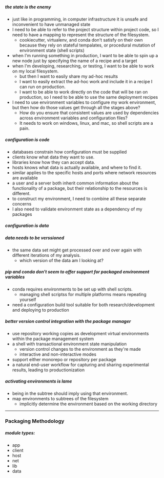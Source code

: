 
##### the state is the enemy
- just like in programming, in computer infrastructure it is unsafe and inconvenient to have unmanaged state
- I need to be able to refer to the project structure within project code, so I need to have a mapping to represent the structure of the filesystem.
    - cookiecutter, virtualenv, and conda don't satisfy on their own because they rely on stateful tempalates, or procedural mutation of environment state (shell scripts)
- when I'm running something in production, I want to be able to spin up a new node just by specifying the name of a recipe and a target
- when I'm developing, researching, or testing, I want to be able to work on my local filesystem.
    - but then I want to easily share my ad-hoc results
    - I want to easily extract the ad-hoc work and include it in a recipe I can run on production.
    - I want to be able to work directly on the code that will be ran on production, so I need to be able to use the same deployment recipes
- I need to use environment variables to configure my work environment, but then how do those values get through all the stages above?
    - How do you ensure that consistent values are used by dependencies across environment variables and configuration files?
    - It needs to work on windows, linux, and mac, so shell scripts are a pain.

##### configuration is code

- databases constrain how configuration must be supplied
- clients know what data they want to use.
- libraries know how they can accept data.
- hosts knows what data is actually available, and where to find it.
- similar applies to the specific hosts and ports where network resources are available
- a user and a server both inherit common information about the functionality of a package, but their relationship to the resources is different.
- to construct my environment, I need to combine all these separate concerns
- I also need to validate environment state as a dependency of my packages

##### configuration is data

##### data needs to be verssioned
- the same data set might get processed over and over again with different iterations of my analysis.
    - which version of the data am I looking at?


##### pip and conda don't seem to offer support for packaged environment variables

- conda requires environments to be set up with shell scripts.
    - managing shell scriptss for multiple platforms means repeating yourself
- need a configuration build tool suitable for both research/development and deploying to production


##### better version control integration with the package manager

- use repository working copies as development virtual environments within the package management system
- a shell with transactional environment state manipulation
    - version control changes to the environment as they're made
    - interactive and non-interactive modes
- support either monorepo or repository per package
- a natural end-user workflow for capturing and sharing experimental results, leading to productionization


##### activating environments is lame

- being in the subtree should imply using that environment.
- map environments to subtrees of the filesystem
    - implicitly determine the environment based on the working directory

---
### Packaging Methodology

##### module types:
- app
- client
- host
- net
- lib
- data
